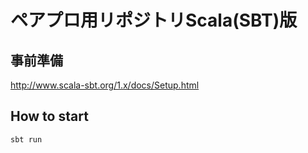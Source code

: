 # ペアプロ用リポジトリScala(SBT)版

## 事前準備
http://www.scala-sbt.org/1.x/docs/Setup.html

## How to start

```scala
sbt run
```

